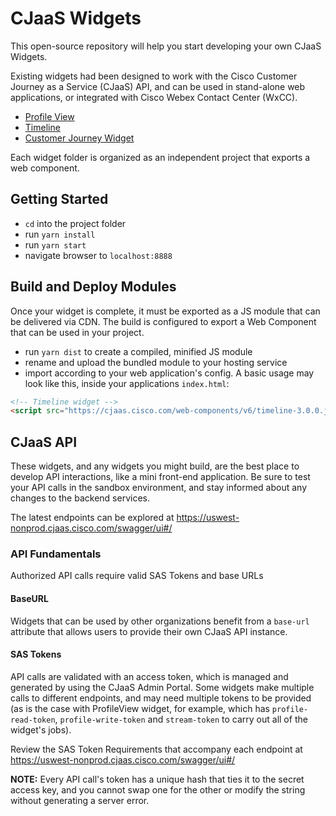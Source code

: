 # CJaaS Widgets

This open-source repository will help you start developing your own CJaaS Widgets.

Existing widgets had been designed to work with the Cisco Customer Journey as a Service (CJaaS) API, and can be used in stand-alone web applications, or integrated with Cisco Webex Contact Center (WxCC).

* [Profile View](https://github.com/CiscoDevNet/cjaas-widgets/tree/main/ProfileView)
* [Timeline](https://github.com/CiscoDevNet/cjaas-widgets/tree/main/Timeline)
* [Customer Journey Widget](https://github.com/CiscoDevNet/cjaas-widgets/tree/main/CustomerJourney)

Each widget folder is organized as an independent project that exports a web component.

## Getting Started
- `cd` into the project folder
- run `yarn install`
- run `yarn start`
- navigate browser to `localhost:8888`

## Build and Deploy Modules
Once your widget is complete, it must be exported as a JS module that can be delivered via CDN. The build is configured to export a Web Component that can be used in your project.
- run `yarn dist` to create a compiled, minified JS module
- rename and upload the bundled module to your hosting service
- import according to your web application's config.
A basic usage may look like this, inside your applications `index.html`:
```html
<!-- Timeline widget -->
<script src="https://cjaas.cisco.com/web-components/v6/timeline-3.0.0.js"></script>
```

## CJaaS API
These widgets, and any widgets you might build, are the best place to develop API interactions, like a mini front-end application. Be sure to test your API calls in the sandbox environment, and stay informed about any changes to the backend services.

The latest endpoints can be explored at https://uswest-nonprod.cjaas.cisco.com/swagger/ui#/
### API Fundamentals
Authorized API calls require valid SAS Tokens and base URLs
#### BaseURL
Widgets that can be used by other organizations benefit from a `base-url` attribute that allows users to provide their own CJaaS API instance.
#### SAS Tokens
API calls are validated with an access token, which is managed and generated by using the CJaaS Admin Portal. Some widgets make multiple calls to different endpoints, and may need multiple tokens to be provided (as is the case with ProfileView widget, for example, which has `profile-read-token`, `profile-write-token` and `stream-token` to carry out all of the widget's jobs).

Review the SAS Token Requirements that accompany each endpoint at https://uswest-nonprod.cjaas.cisco.com/swagger/ui#/

**NOTE:** Every API call's token has a unique hash that ties it to the secret access key, and you cannot swap one for the other or modify the string without generating a server error.